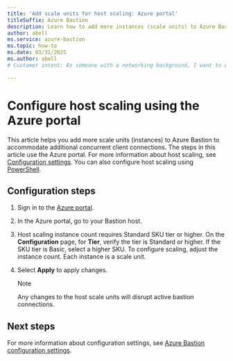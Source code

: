 ```yaml
---
title: 'Add scale units for host scaling: Azure portal'
titleSuffix: Azure Bastion
description: Learn how to add more instances (scale units) to Azure Bastion.
author: abell
ms.service: azure-bastion
ms.topic: how-to
ms.date: 03/31/2025
ms.author: abell
# Customer intent: As someone with a networking background, I want to configure host scaling using the Azure portal.

---
```


# Configure host scaling using the Azure portal

This article helps you add more scale units (instances) to Azure Bastion to accommodate additional concurrent client connections. The steps in this article use the Azure portal. For more information about host scaling, see [Configuration settings](configuration-settings.md#instance). You can also configure host scaling using [PowerShell](configure-host-scaling-powershell.md).

## Configuration steps

1. Sign in to the [Azure portal](https://portal.azure.com).
1. In the Azure portal, go to your Bastion host.
1. Host scaling instance count requires Standard SKU tier or higher. On the **Configuration** page, for **Tier**, verify the tier is Standard or higher. If the SKU tier is Basic, select a higher SKU. To configure scaling, adjust the instance count. Each instance is a scale unit.
1. Select **Apply** to apply changes.

   >[!NOTE]
   > Any changes to the host scale units will disrupt active bastion connections.
   >

## Next steps

For more information about configuration settings, see [Azure Bastion configuration settings](configuration-settings.md).
